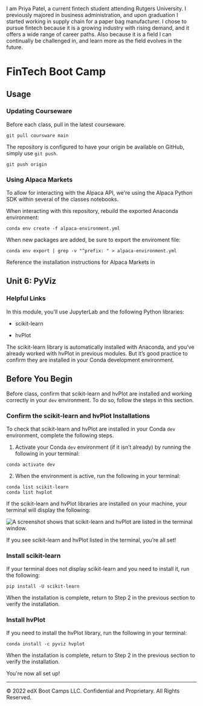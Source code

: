 ### 
I am Priya Patel, a current fintech student attending Rutgers University. I previously majored in business administration, and upon graduation I started working in supply chain for a paper bag manufacturer. I chose to pursue fintech because it is a growing industry with rising demand, and it offers a wide range of career paths. Also because it is a field I can continually be challenged in, and learn more as the field evolves in the future.

# FinTech Boot Camp
## Usage
### Updating Courseware
Before each class, pull in the latest courseware.
```
git pull coursware main
```

The repository is configured to have your origin be available on GitHub,
simply use `git push`.
```
git push origin
```

### Using Alpaca Markets
To allow for interacting with the Alpaca API, we're using the Alpaca Python SDK
within several of the classes notebooks.

When interacting with this repository, rebuild the exported Anaconda 
environment:
```
conda env create -f alpaca-environment.yml
```

When new packages are added, be sure to export the enviroment file:
```
conda env export | grep -v "^prefix: " > alpaca-environment.yml
```

Reference the installation instructions for Alpaca Markets in

## Unit 6: PyViz
### Helpful Links

In this module, you’ll use JupyterLab and the following Python libraries:

- scikit-learn

- hvPlot

The scikit-learn library is automatically installed with Anaconda, and you’ve already worked with hvPlot in previous modules. But it’s good practice to confirm they are installed in your Conda development environment.

## Before You Begin

Before class, confirm that scikit-learn and hvPlot are installed and working correctly in your `dev` environment. To do so, follow the steps in this section. 

### Confirm the scikit-learn and hvPlot Installations

To check that scikit-learn and hvPlot are installed in your Conda `dev` environment, complete the following steps.

1. Activate your Conda `dev` environment (if it isn’t already) by running the following in your terminal:

```shell
conda activate dev
```

2. When the environment is active, run the following in your terminal:

```shell
conda list scikit-learn
conda list hvplot
```

If the scikit-learn and hvPlot libraries are installed on your machine, your terminal will display the following:

![A screenshot shows that scikit-learn and hvPlot are listed in the terminal window.](Images/11-0-scikitlearn-hvplot-confirm.png)

If you see scikit-learn and hvPlot listed in the terminal, you’re all set!

### Install scikit-learn

If your terminal does not display scikit-learn and you need to install it, run the following:

```shell
pip install -U scikit-learn
```

When the installation is complete, return to Step 2 in the previous section to verify the installation.

### Install hvPlot

If you need to install the hvPlot library, run the following in your terminal:

```shell
conda install -c pyviz hvplot
```

When the installation is complete, return to Step 2 in the previous section to verify the installation.

You're now all set up!

---

© 2022 edX Boot Camps LLC. Confidential and Proprietary. All Rights Reserved.

